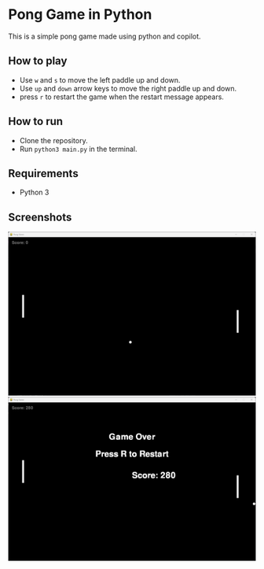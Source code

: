 # Pong Game in Python
This is a simple pong game made using python and copilot.
## How to play
- Use `w` and `s` to move the left paddle up and down.
- Use `up` and `down` arrow keys to move the right paddle up and down.
- press `r` to restart the game when the restart message appears.
## How to run
- Clone the repository.
- Run `python3 main.py` in the terminal.
## Requirements
- Python 3
## Screenshots
![Pong Game Play Screen](Pong_Game_Play_Screen.png)
![Pong Game Restart Screen](Pong_Game_Restart_Screen.png)
